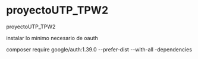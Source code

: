 # proyectoUTP_TPW2
 proyectoUTP_TPW2

instalar lo minimo necesario de oauth

composer require google/auth:1.39.0 --prefer-dist --with-all
-dependencies

